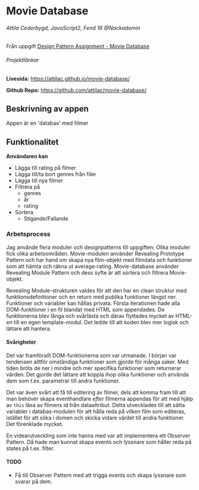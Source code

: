 # Movie Database
###### Attila Cederbygd, JavaScript2, Fend 16 @Nackademin

Från uppgift [Design Pattern Assignment - Movie Database](https://github.com/FEND16/javascript2/blob/master/assignment_design_pattern.md)

###### Projektlänkar
**Livesida:** https://attilac.github.io/movie-database/

**Github Repo:** https://github.com/attilac/movie-database/

## Beskrivning av appen
Appen är en 'databas' med filmer

## Funktionalitet
**Användaren kan**
* Lägga till rating på filmer
* Lägga till/ta bort genres från filer
* Lägga till nya filmer
* Filtrera på
	* genres
 	* år
 	* rating
* Sortera
 	* Stigande/Fallande

### Arbetsprocess
Jag använde flera moduler och designpatterns till uppgiften. Olika moduler fick olika arbetsområden. Movie-modulen använder Revealing Prototype Pattern och har hand om skapa nya film-objekt med filmdata och funktioner som att hämta och räkna ut average-rating. Movie-database använder Revealing Module Pattern och dess syfte är att sortera och filtrera Movie-objekt. 

Revealing Module-strukturen valdes för att den har en clean struktur med funktionsdefinitioner och en return med publika funktioner längst ner. Funktioner och variabler kan hållas privata. Första iterationen hade alla DOM-funktioner i en fil blandat med HTML som appendades. De funktionerna blev långa och svårlästa och därav flyttades mycket av HTML-en till en egen template-modul. Det ledde till att koden blev mer logisk och lättare att hantera.

#### Svårigheter
Det var framförallt DOM-funktionerna som var utmanade. I början var tendensen alltför omständiga funktioner som gjorde för många saker. Med tiden bröts de ner i mindre och mer specifika funktioner som returnerar värden. Det gjorde det lättare att koppla ihop olika funktioner och använda dem som t.ex. parametrar till andra funktioner. 

Det var även svårt att få till editering av filmer, dels att komma fram till att man behöver skapa eventhandlare *efter* filmerna appendas för att med hjälp av `this` läsa av filmens id från dataattribut. Detta utvecklades till att sätta variabler i databas-modulen för att hålla reda på vilken film som editeras, istället för att söka i domen och skicka vidare värdet till andra funktioner. Det förenklade mycket. 

En videarutveckling som inte hanns med var att implementera ett Observer Pattern. Då hade man kunnat skapa events och lyssnare som håller reda på states på t.ex. filter.

#### TODO
* Få till Observer Pattern med att trigga events och skapa lyssnare som svarar på dem.









